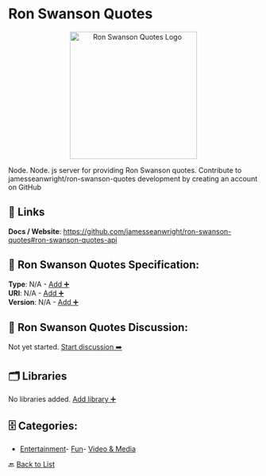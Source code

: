 # Ron Swanson Quotes
<p align="center">
    <img width="256" src="https://raw.githubusercontent.com/apis-list/apis-list/main/apis/ron-swanson-quotes/logo_256x256.png" alt="Ron Swanson Quotes Logo"/>
</p>
Node. Node. js server for providing Ron Swanson quotes. Contribute to jamesseanwright/ron-swanson-quotes development by creating an account on GitHub

##  🔗 Links
**Docs / Website**: https://github.com/jamesseanwright/ron-swanson-quotes#ron-swanson-quotes-api

## 🧬 Ron Swanson Quotes Specification:
**Type**: N/A - [Add ➕](https://github.com/apis-list/apis-list/edit/main/apis.yaml#L16802)  
**URI**: N/A - [Add ➕](https://github.com/apis-list/apis-list/edit/main/apis.yaml#L16802)  
**Version**: N/A - [Add ➕](https://github.com/apis-list/apis-list/edit/main/apis.yaml#L16802)

## 💬 Ron Swanson Quotes Discussion:
Not yet started. [Start discussion ➡️](https://github.com/apis-list/apis-list/discussions/new)

## 🗂️ Libraries

No libraries added. [Add library ➕](https://github.com/apis-list/apis-list/edit/main/apis.yaml#L16802)    


## 🗄️ Categories:
- [Entertainment](https://github.com/apis-list/apis-list#entertainment-)- [Fun](https://github.com/apis-list/apis-list#fun-)- [Video & Media](https://github.com/apis-list/apis-list#video--media-)

🔙  [Back to List](https://github.com/apis-list/apis-list)

